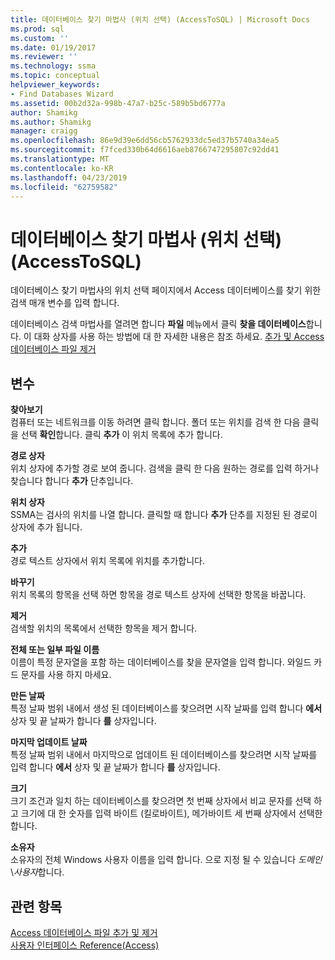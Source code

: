 ```yaml
---
title: 데이터베이스 찾기 마법사 (위치 선택) (AccessToSQL) | Microsoft Docs
ms.prod: sql
ms.custom: ''
ms.date: 01/19/2017
ms.reviewer: ''
ms.technology: ssma
ms.topic: conceptual
helpviewer_keywords:
- Find Databases Wizard
ms.assetid: 00b2d32a-998b-47a7-b25c-589b5bd6777a
author: Shamikg
ms.author: Shamikg
manager: craigg
ms.openlocfilehash: 86e9d39e6dd56cb5762933dc5ed37b5740a34ea5
ms.sourcegitcommit: f7fced330b64d6616aeb8766747295807c92dd41
ms.translationtype: MT
ms.contentlocale: ko-KR
ms.lasthandoff: 04/23/2019
ms.locfileid: "62759582"
---
```

# <a name="find-databases-wizard-select-locations-accesstosql"></a>데이터베이스 찾기 마법사 (위치 선택) (AccessToSQL)
데이터베이스 찾기 마법사의 위치 선택 페이지에서 Access 데이터베이스를 찾기 위한 검색 매개 변수를 입력 합니다.  
  
데이터베이스 검색 마법사를 열려면 합니다 **파일** 메뉴에서 클릭 **찾을 데이터베이스**합니다. 이 대화 상자를 사용 하는 방법에 대 한 자세한 내용은 참조 하세요. [추가 및 Access 데이터베이스 파일 제거](adding-and-removing-access-database-files-accesstosql.md)  
  
## <a name="options"></a>변수  
**찾아보기**  
컴퓨터 또는 네트워크를 이동 하려면 클릭 합니다. 폴더 또는 위치를 검색 한 다음 클릭을 선택 **확인**합니다. 클릭 **추가** 이 위치 목록에 추가 합니다.  
  
**경로 상자**  
위치 상자에 추가할 경로 보여 줍니다. 검색을 클릭 한 다음 원하는 경로를 입력 하거나 찾습니다 합니다 **추가** 단추입니다.  
  
**위치 상자**  
SSMA는 검사의 위치를 나열 합니다. 클릭할 때 합니다 **추가** 단추를 지정된 된 경로이 상자에 추가 됩니다.  
  
**추가**  
경로 텍스트 상자에서 위치 목록에 위치를 추가합니다.  
  
**바꾸기**  
위치 목록의 항목을 선택 하면 항목을 경로 텍스트 상자에 선택한 항목을 바꿉니다.  
  
**제거**  
검색할 위치의 목록에서 선택한 항목을 제거 합니다.  
  
**전체 또는 일부 파일 이름**  
이름이 특정 문자열을 포함 하는 데이터베이스를 찾을 문자열을 입력 합니다. 와일드 카드 문자를 사용 하지 마세요.  
  
**만든 날짜**  
특정 날짜 범위 내에서 생성 된 데이터베이스를 찾으려면 시작 날짜를 입력 합니다 **에서** 상자 및 끝 날짜가 합니다 **를** 상자입니다.  
  
**마지막 업데이트 날짜**  
특정 날짜 범위 내에서 마지막으로 업데이트 된 데이터베이스를 찾으려면 시작 날짜를 입력 합니다 **에서** 상자 및 끝 날짜가 합니다 **를** 상자입니다.  
  
**크기**  
크기 조건과 일치 하는 데이터베이스를 찾으려면 첫 번째 상자에서 비교 문자를 선택 하 고 크기에 대 한 숫자를 입력 바이트 (킬로바이트), 메가바이트 세 번째 상자에서 선택한 합니다.  
  
**소유자**  
소유자의 전체 Windows 사용자 이름을 입력 합니다. 으로 지정 될 수 있습니다 *도메인*\\*사용자*합니다.  
  
## <a name="see-also"></a>관련 항목  
[Access 데이터베이스 파일 추가 및 제거](adding-and-removing-access-database-files-accesstosql.md)  
[사용자 인터페이스 Reference(Access)](https://msdn.microsoft.com/af24c303-4a41-449b-9c86-d6558a97e839)  
  
